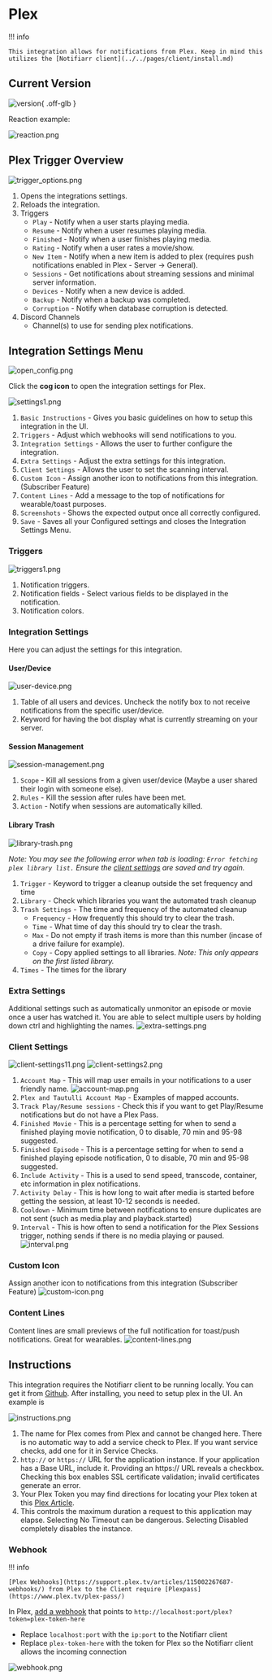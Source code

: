 # Plex

!!! info

    This integration allows for notifications from Plex. Keep in mind this utilizes the [Notifiarr client](../../pages/client/install.md)

## Current Version

![version](https://img.shields.io/badge/dynamic/json?query=%24.version&url=https%3A%2F%2Fraw.githubusercontent.com%2Fhotio%2Fplex%2Frelease%2FVERSION.json&label=Latest%20Version&style=for-the-badge&color=526cfe){ .off-glb }

Reaction example:

![reaction.png](../../assets/screenshots/integrations/plex/reaction.png)

## Plex Trigger Overview

![trigger_options.png](../../assets/screenshots/integrations/plex/trigger_options.png)

1. Opens the integrations settings.
1. Reloads the integration.
1. Triggers
    - `Play` - Notify when a user starts playing media.
    - `Resume` - Notify when a user resumes playing media.
    - `Finished` - Notify when a user finishes playing media.
    - `Rating` - Notify when a user rates a movie/show.
    - `New Item` - Notify when a new item is added to plex (requires push notifications enabled in Plex - Server -> General).
    - `Sessions` - Get notifications about streaming sessions and minimal server information.
    - `Devices` - Notify when a new device is added.
    - `Backup` - Notify when a backup was completed.
    - `Corruption` - Notify when database corruption is detected.
1. Discord Channels
    - Channel(s) to use for sending plex notifications.

## Integration Settings Menu

![open_config.png](../../assets/screenshots/integrations/plex/open_config.png)

Click the **cog icon** to open the integration settings for Plex.

![settings1.png](../../assets/screenshots/integrations/plex/settings1.png)

1. `Basic Instructions` - Gives you basic guidelines on how to setup this integration in the UI.
1. `Triggers` - Adjust which webhooks will send notifications to you.
1. `Integration Settings` - Allows the user to further configure the integration.
1. `Extra Settings` - Adjust the extra settings for this integration.
1. `Client Settings` - Allows the user to set the scanning interval.
1. `Custom Icon` - Assign another icon to notifications from this integration. (Subscriber Feature)
1. `Content Lines` - Add a message to the top of notifications for wearable/toast purposes.
1. `Screenshots` - Shows the expected output once all correctly configured.
1. `Save` - Saves all your Configured settings and closes the Integration Settings Menu.

### Triggers

![triggers1.png](../../assets/screenshots/integrations/plex/triggers1.png)

1. Notification triggers.
1. Notification fields - Select various fields to be displayed in the notification.
1. Notification colors.

### Integration Settings

Here you can adjust the settings for this integration.

#### User/Device

![user-device.png](../../assets/screenshots/integrations/plex/user-device.png)

1. Table of all users and devices. Uncheck the notify box to not receive notifications from the specific user/device.
1. Keyword for having the bot display what is currently streaming on your server.

#### Session Management

![session-management.png](../../assets/screenshots/integrations/plex/session-management.png)

1. `Scope` - Kill all sessions from a given user/device (Maybe a user shared their login with someone else).
2. `Rules` - Kill the session after rules have been met.
3. `Action` - Notify when sessions are automatically killed.

#### Library Trash

![library-trash.png](../../assets/screenshots/integrations/plex/library-trash.png)

*Note: You may see the following error when tab is loading: `Error fetching plex library list.` Ensure the [client settings](#client-settings) are saved and try again.*

1. `Trigger` - Keyword to trigger a cleanup outside the set frequency and time
2. `Library` - Check which libraries you want the automated trash cleanup
3. `Trash Settings` - The time and frequency of the automated cleanup
    - `Frequency` - How frequently this should try to clear the trash.
    - `Time` - What time of day this should try to clear the trash.
    - `Max` - Do not empty if trash items is more than this number (incase of a drive failure for example).
    - `Copy` - Copy applied settings to all libraries. *Note: This only appears on the first listed library.*
4. `Times` - The times for the library

### Extra Settings

Additional settings such as automatically unmonitor an episode or movie once a user has watched it. You are able to select multiple users by holding down ctrl and highlighting the names.
![extra-settings.png](../../assets/screenshots/integrations/plex/extra-settings.png)

### Client Settings

![client-settings11.png](../../assets/screenshots/integrations/plex/client-settings11.png)
![client-settings2.png](../../assets/screenshots/integrations/plex/client-settings2.png)

1. `Account Map` - This will map user emails in your notifications to a user friendly name.
![account-map.png](../../assets/screenshots/integrations/plex/account-map.png)
1. `Plex and Tautulli Account Map` - Examples of mapped accounts.
1. `Track Play/Resume sessions` - Check this if you want to get Play/Resume notifications but do not have a Plex Pass.
1. `Finished Movie` - This is a percentage setting for when to send a finished playing movie notification, 0 to disable, 70 min and 95-98 suggested.
1. `Finished Episode` - This is a percentage setting for when to send a finished playing episode notification, 0 to disable, 70 min and 95-98 suggested.
1. `Include Activity` - This is a used to send speed, transcode, container, etc information in plex notifications.
1. `Activity Delay` - This is how long to wait after media is started before getting the session, at least 10-12 seconds is needed.
1. `Cooldown` - Minimum time between notifications to ensure duplicates are not sent (such as media.play and playback.started)
1. `Interval` - This is how often to send a notification for the Plex Sessions trigger, nothing sends if there is no media playing or paused.
![interval.png](../../assets/screenshots/integrations/plex/interval.png)

### Custom Icon

Assign another icon to notifications from this integration (Subscriber Feature)
![custom-icon.png](../../assets/screenshots/integrations/plex/custom-icon.png)

### Content Lines

Content lines are small previews of the full notification for toast/push notifications. Great for wearables.
![content-lines.png](../../assets/screenshots/integrations/plex/content-lines.png)

## Instructions

This integration requires the Notifiarr client to be running locally. You can get it from [Github](https://github.com/Notifiarr/notifiarr/releases). After installing, you need to setup plex in the UI. An example is

![instructions.png](../../assets/screenshots/integrations/plex/instructions.png)

1. The name for Plex comes from Plex and cannot be changed here. There is no automatic way to add a service check to Plex. If you want service checks, add one for it in Service Checks.
1. `http://` or `https://` URL for the application instance. If your application has a Base URL, include it. Providing an https:// URL reveals a checkbox. Checking this box enables SSL certificate validation; invalid certificates generate an error.
1. Your Plex Token you may find directions for locating your Plex token at this [Plex Article](https://support.plex.tv/articles/204059436-finding-an-authentication-token-x-plex-token/).
1. This controls the maximum duration a request to this application may elapse. Selecting No Timeout can be dangerous. Selecting Disabled completely disables the instance.

### Webhook

!!! info

    [Plex Webhooks](https://support.plex.tv/articles/115002267687-webhooks/) from Plex to the Client require [Plexpass](https://www.plex.tv/plex-pass/)

In Plex, [add a webhook](https://app.plex.tv/desktop/#!/settings/webhooks) that points to `http://localhost:port/plex?token=plex-token-here`

- Replace `localhost:port` with the `ip:port` to the Notifiarr client
- Replace `plex-token-here` with the token for Plex so the Notifiarr client allows the incoming connection

![webhook.png](../../assets/screenshots/integrations/plex/webhook.png)
